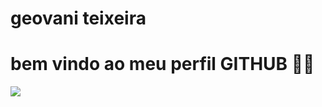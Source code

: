 <div display="inline-block">

<h1 aligh="left"> geovani teixeira </h1>
<h1 align="left"> bem vindo ao meu perfil GITHUB 🗿🍷 </h1> 
<img src="https://cdn.jsdelivr.net/gh/devicons/devicon/icons/facebook/facebook-original.svg" />
<img src"">
